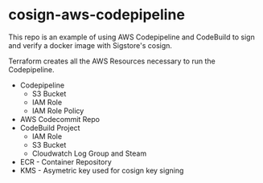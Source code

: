 # cosign-aws-codepipeline

This repo is an example of using AWS Codepipeline and CodeBuild to sign and verify a docker image with Sigstore's 
cosign.

Terraform creates all the AWS Resources necessary to run the Codepipeline.

* Codepipeline
  * S3 Bucket
  * IAM Role
  * IAM Role Policy
* AWS Codecommit Repo
* CodeBuild Project
  * IAM Role
  * S3 Bucket
  * Cloudwatch Log Group and Steam
* ECR - Container Repository
* KMS - Asymetric key used for cosign key signing
